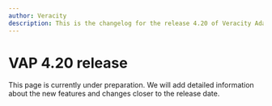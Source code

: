 ```yaml
---
author: Veracity
description: This is the changelog for the release 4.20 of Veracity Adapter for Power BI (VAP).
---
```

# VAP 4.20 release

This page is currently under preparation. We will add detailed information about the new features and changes closer to the release date.